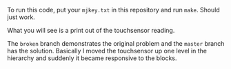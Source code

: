 To run this code, put your `mjkey.txt` in this repository and run `make`. Should just work.

What you will see is a print out of the touchsensor reading.

The `broken` branch demonstrates the original problem and the `master` branch has the solution.
Basically I moved the touchsensor up one level in the hierarchy and suddenly it became responsive to the blocks.
